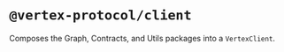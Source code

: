 # `@vertex-protocol/client`

Composes the Graph, Contracts, and Utils packages into a `VertexClient`.